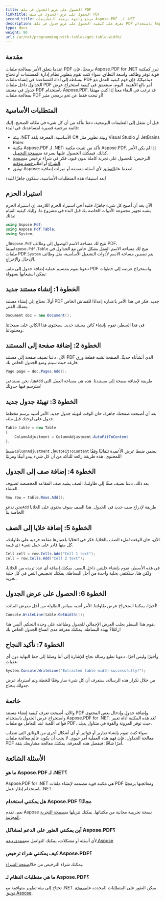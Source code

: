 ```yaml
---
title: الحصول على عرض الجدول في ملف PDF
linktitle: الحصول على عرض الجدول في ملف PDF
second_title: مرجع واجهة برمجة التطبيقات Aspose.PDF لـ .NET
description: تعرف على كيفية الحصول على عرض جدول في ملف PDF باستخدام Aspose.PDF لـ .NET من خلال هذا الدليل خطوة بخطوة.
type: docs
weight: 90
url: /ar/net/programming-with-tables/get-table-width/
---
```

## مقدمة

عندما يتعلق الأمر بمعالجة ملفات PDF برمجيًا، فإن Aspose.PDF for .NET تبرز كمكتبة قوية توفر وظائف واسعة النطاق. سواء كنت تقوم بتطوير نظام إدارة المستندات أو تحتاج ببساطة إلى أداة للمساعدة في إنشاء ملفات PDF ديناميكيًا، فإن فهم كيفية العمل مع الجداول داخل ملفات PDF أمر بالغ الأهمية. اليوم، سنتعمق في كيفية استخراج عرض جدول في مستند PDF باستخدام Aspose.PDF. قد ترغب في البقاء معنا إذا كنت مهتمًا بمعالجة ملفات PDF أو تبحث فقط عن تحدٍ برمجي مثير!

## المتطلبات الأساسية

قبل أن ننتقل إلى التعليمات البرمجية، دعنا نتأكد من أن كل شيء في مكانه الصحيح. إليك قائمة مرجعية قصيرة لمساعدتك في البدء:

- بيئة .NET الأساسية: المعرفة بلغة C# وبيئة تطوير مثل Visual Studio أو JetBrains Rider.
-  مكتبة Aspose.PDF لـ .NET: تأكد من تثبيت مكتبة Aspose.PDF. إذا لم يكن الأمر كذلك، فيمكنك الحصول عليها بسرعة من[صفحة التحميل](https://releases.aspose.com/pdf/net/).
- الترخيص: للحصول على تجربة كاملة بدون قيود، فكر في شراء ترخيص من[صفحة الشراء](https://purchase.aspose.com/buy) أو اطلب[رخصة مؤقتة](https://purchase.aspose.com/temporary-license/).
-  توثيق Aspose: اضغط على[التوثيق](https://reference.aspose.com/pdf/net/) لأي أسئلة متعمقة أو ميزات إضافية.

بعد استيفاء هذه المتطلبات الأساسية، ستكون جاهزًا للبدء!

## استيراد الحزم

الآن بعد أن أصبح كل شيء جاهزًا، فلنبدأ في استيراد الحزم اللازمة. إن استيراد الحزم يشبه تجهيز مجموعة الأدوات الخاصة بك قبل البدء في مشروع ما. وإليك كيفية القيام بذلك:

```csharp
using Aspose.Pdf;
using Aspose.Pdf.Table;
using System;
```

 ال`Aspose.Pdf` تتيح لك مساحة الاسم الوصول إلى وظائف PDF، بينما`Aspose.Pdf.Table` تتيح لك مساحة الاسم العمل بشكل خاص مع الجداول في ملفات PDF.`System` يتم تضمين مساحة الاسم لأدوات التشغيل الأساسية، مثل وظائف الإدخال والإخراج.

دعونا نقوم بتقسيم عملية إضافة جدول إلى ملف PDF واستخراج عرضه إلى خطوات يمكن استيعابها بسهولة:

## الخطوة 1: إنشاء مستند جديد

أولاً، نحتاج إلى إنشاء مستند PDF جديد. فكر في هذا الأمر باعتباره إعدادًا للقماش الخاص بعملك الفني.

```csharp
Document doc = new Document();
```

في هذا السطر، تقوم بإنشاء كائن مستند جديد. سيحتوي هذا الكائن على صفحاتنا ومحتوياتنا.

## الخطوة 2: إضافة صفحة إلى المستند

الآن، دعنا نضيف صفحة إلى مستند PDF الذي أنشأناه حديثًا. الصفحة تشبه قطعة ورق فارغة حيث سيتم وضع الجدول الخاص بك.

```csharp
Page page = doc.Pages.Add();
```

 هنا، نحن نستدعي`Add` طريقة لإضافة صفحة إلى مستندنا. هذه هي مساحة العمل التي سترسم فيها جدولك!

## الخطوة 3: تهيئة جدول جديد

بعد أن أصبحت صفحتك جاهزة، حان الوقت لتهيئة جدول جديد. الأمر أشبه برسم مخطط جدول على لوحتك قبل ملئه.

```csharp
Table table = new Table
{
    ColumnAdjustment = ColumnAdjustment.AutoFitToContent
};
```

 ضبط`ColumnAdjustment` ل`AutoFitToContent` يضمن ضبط عرض الأعمدة تلقائيًا وفقًا للمحتوى. هذه طريقة رائعة للتأكد من أن كل شيء يبدو أنيقًا ومرتبًا!

## الخطوة 4: إضافة صف إلى الجدول

بعد ذلك، دعنا نضيف صفًا إلى طاولتنا. الصف يشبه صف المقاعد المخصصة لضيوف العشاء.

```csharp
Row row = table.Rows.Add();
```

 نحن ندعو`Add` طريقة لإدراج صف جديد في الجدول. هذا الصف سوف يحتوي على الخلايا الخاصة بنا!

## الخطوة 5: إضافة خلايا إلى الصف

الآن، حان الوقت لملء الصف بالخلايا. فكر في الخلايا باعتبارها مقاعد فردية على طاولتك، كل منها قادر على حمل شيء ذي قيمة.

```csharp
Cell cell = row.Cells.Add("Cell 1 text");
cell = row.Cells.Add("Cell 2 text");
```

في هذه الأسطر، نقوم بإنشاء خليتين داخل الصف. يمكنك إضافة أي عدد تريده من الخلايا، ولكن هنا، سنكتفي بخلية واحدة من أجل البساطة. يمكنك تخصيص النص في كل خلية بحرية.

## الخطوة 6: الحصول على عرض الجدول

أخيرًا، يمكننا استخراج عرض طاولتنا. الأمر أشبه بقياس الطاولة من أجل مفرش المائدة!

```csharp
Console.WriteLine(table.GetWidth());
```

يقوم هذا السطر بجلب العرض الإجمالي للجدول وطباعته على وحدة التحكم. أليس هذا رائعًا؟ بهذه البساطة، يمكنك معرفة مدى اتساع الجدول الخاص بك!

## الخطوة 7: تأكيد النجاح

وأخيرًا وليس آخرًا، دعونا نطبع رسالة نجاح للإشارة إلى أننا وصلنا إلى خط النهاية دون أي عقبات.

```csharp
System.Console.WriteLine("Extracted table width successfully!");
```

من خلال تكرار هذه الرسالة، ستعرف أن كل شيء سار وفقًا للخطة وتم استرداد عرض جدولك بنجاح.

## خاتمة

والآن، أصبحت تعرف كيفية إنشاء مستند PDF وإضافة جدول وإدخال بعض المحتوى واستخراج عرض الجدول باستخدام Aspose.PDF for .NET. تُعَد هذه المكتبة أداة تغيير قواعد اللعبة عند التعامل مع ملفات PDF، حيث توفر المرونة والقوة في متناول يديك.

سواء كنت تقوم بإنشاء تقارير أو فواتير أو أي أشكال أخرى من الوثائق التي تتطلب معالجة الجداول، فإن فهم هذه العملية أمر حيوي. لا يجب أن يكون عالم معالجة ملفات PDF أمرًا شاقًا؛ فبفضل هذه المعرفة، يمكنك معالجة مشاريعك بثقة. 

## الأسئلة الشائعة

### ما هو Aspose.PDF لـ .NET؟  
Aspose.PDF for .NET هي مكتبة قوية مصممة لإنشاء ملفات PDF ومعالجتها برمجيًا باستخدام إطار عمل .NET.

### هل يمكنني استخدام Aspose.PDF مجانًا؟  
 نعم، تقدم Aspose نسخة تجريبية مجانية من مكتباتها. يمكنك تنزيلها من[صفحة التجربة المجانية](https://releases.aspose.com/).

### أين يمكنني العثور على الدعم لمشاكل Aspose.PDF؟  
 لأي أسئلة أو مشكلات، يمكنك التواصل مع[منتدى دعم Aspose](https://forum.aspose.com/c/pdf/10).

### كيف يمكنني شراء ترخيص Aspose.PDF؟  
 يمكنك شراء الترخيص من خلال[صفحة الشراء](https://purchase.aspose.com/buy).

### ما هي متطلبات النظام لـ Aspose.PDF؟  
تحتاج إلى بيئة تطوير متوافقة مع .NET. يمكن العثور على المتطلبات المحددة على[صفحة توثيق Aspose](https://reference.aspose.com/pdf/net/).
